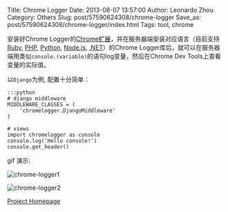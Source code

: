 Title: Chrome Logger
Date: 2013-08-07 13:57:00
Author: Leonardo Zhou
Category: Others
Slug: post/57590624308/chrome-logger
Save_as: post/57590624308/chrome-logger/index.html
Tags: tool, chrome


安装好Chrome Logger的[Chrome扩展][]，并在服务器端安装对应语言（目前支持[Ruby][], [PHP][], [Python][], [Node.js][], [.NET][]）的Chrome Logger库后，就可以<!-- PELICAN_BEGIN_SUMMARY -->在服务器端用类似`console.(variable)`的语句log变量，然后在Chrome Dev Tools上查看变量的实际值<!-- PELICAN_END_SUMMARY -->。


以`Django`为例, 配置十分简单：

    :::python
    # django middleware
    MIDDLEWARE_CLASSES = (
        'chromelogger.DjangoMiddleware'
    )

    # views
    import chromelogger as console
    console.log('Hello console!')
    console.get_header()



gif 演示:

![chrome-logger1][]

![chrome-logger2][]

[Project Homepage][]


  [Chrome扩展]: https://chrome.google.com/webstore/detail/chromephp/noaneddfkdjfnfdakjjmocngnfkfehhd
  [Ruby]: http://github.com/cookrn/chrome_logger
  [PHP]: http://github.com/ccampbell/chromephp
  [Python]: http://github.com/ccampbell/chromelogger-python
  [Node.js]: http://github.com/yannickcr/node-chromelogger
  [.NET]: http://github.com/ChrisMissal/chromelogger
  [chrome-logger1]: http://ww4.sinaimg.cn/large/6c3391c1gw1eef8b0wyixg20hq06vkcf.gif
  [chrome-logger2]: http://ww3.sinaimg.cn/large/6c3391c1gw1eef8bi0n3bg2076055mz3.gif
  [Project Homepage]: http://craig.is/writing/chrome-logger/

